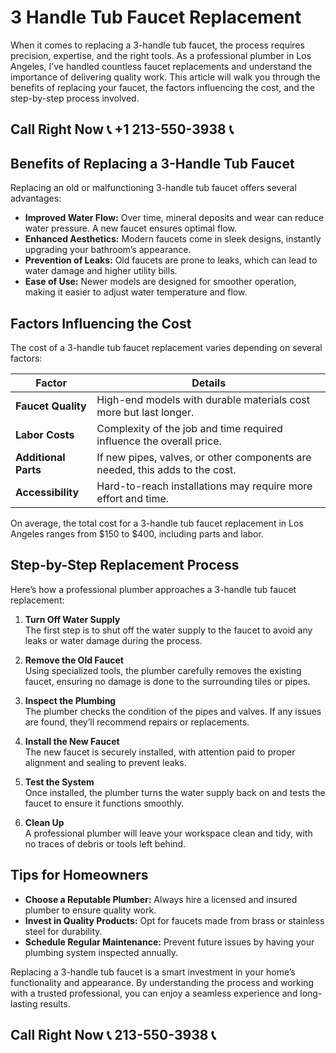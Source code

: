 # 3 Handle Tub Faucet Replacement  

When it comes to replacing a 3-handle tub faucet, the process requires precision, expertise, and the right tools. As a professional plumber in Los Angeles, I’ve handled countless faucet replacements and understand the importance of delivering quality work. This article will walk you through the benefits of replacing your faucet, the factors influencing the cost, and the step-by-step process involved.  

## Call Right Now 📞 +1 213-550-3938 📞

## Benefits of Replacing a 3-Handle Tub Faucet  

Replacing an old or malfunctioning 3-handle tub faucet offers several advantages:  

- **Improved Water Flow:** Over time, mineral deposits and wear can reduce water pressure. A new faucet ensures optimal flow.  
- **Enhanced Aesthetics:** Modern faucets come in sleek designs, instantly upgrading your bathroom’s appearance.  
- **Prevention of Leaks:** Old faucets are prone to leaks, which can lead to water damage and higher utility bills.  
- **Ease of Use:** Newer models are designed for smoother operation, making it easier to adjust water temperature and flow.  

## Factors Influencing the Cost  

The cost of a 3-handle tub faucet replacement varies depending on several factors:  

| **Factor**               | **Details**                                                                 |
|---------------------------|-----------------------------------------------------------------------------|
| **Faucet Quality**        | High-end models with durable materials cost more but last longer.          |
| **Labor Costs**           | Complexity of the job and time required influence the overall price.       |
| **Additional Parts**       | If new pipes, valves, or other components are needed, this adds to the cost.|
| **Accessibility**         | Hard-to-reach installations may require more effort and time.             |

On average, the total cost for a 3-handle tub faucet replacement in Los Angeles ranges from $150 to $400, including parts and labor.  

## Step-by-Step Replacement Process  

Here’s how a professional plumber approaches a 3-handle tub faucet replacement:  

1. **Turn Off Water Supply**  
   The first step is to shut off the water supply to the faucet to avoid any leaks or water damage during the process.  

2. **Remove the Old Faucet**  
   Using specialized tools, the plumber carefully removes the existing faucet, ensuring no damage is done to the surrounding tiles or pipes.  

3. **Inspect the Plumbing**  
   The plumber checks the condition of the pipes and valves. If any issues are found, they’ll recommend repairs or replacements.  

4. **Install the New Faucet**  
   The new faucet is securely installed, with attention paid to proper alignment and sealing to prevent leaks.  

5. **Test the System**  
   Once installed, the plumber turns the water supply back on and tests the faucet to ensure it functions smoothly.  

6. **Clean Up**  
   A professional plumber will leave your workspace clean and tidy, with no traces of debris or tools left behind.  

## Tips for Homeowners  

- **Choose a Reputable Plumber:** Always hire a licensed and insured plumber to ensure quality work.  
- **Invest in Quality Products:** Opt for faucets made from brass or stainless steel for durability.  
- **Schedule Regular Maintenance:** Prevent future issues by having your plumbing system inspected annually.  

Replacing a 3-handle tub faucet is a smart investment in your home’s functionality and appearance. By understanding the process and working with a trusted professional, you can enjoy a seamless experience and long-lasting results.
## Call Right Now 📞 213-550-3938 📞